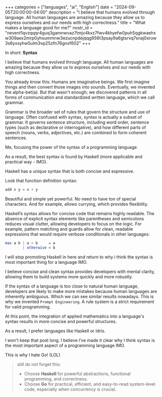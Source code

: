 +++
categories = ["languages", "ai", "English"]
date = "2024-09-05T20:00:00-04:00"
description = "I believe that humans evolved through language. All human languages are amazing because they allow us to express ourselves and our needs with high correctness."
title = "What makes a language good for me?"
nostr_id = "nevent1qvzqqqr4guq3gamnwvaz7tmjv4kxz7fwv4khyefw0puh5qgkwaehxw309aex2mrp0yhxummnw3ezucnpdejqqg956t3psay9a6gtsrvq7snaj0xruw3s6yxsyhw5ulm3vp25zfn76gnxf602"
+++

In short: **Syntax**

I believe that humans evolved through language. All human languages are amazing because they allow us to express ourselves and our needs with high correctness.
<!--more-->

You already know this: Humans are imaginative beings. We first imagine things and then convert those images into sounds. Eventually, we invented the alpha-bet(a). But that wasn't enough; we discovered patterns in all forms of communication and standardized written language, which we call grammar.

Grammar is the broader set of rules that govern the structure and use of language. Often confused with syntax, syntax is actually a subset of grammar. It governs sentence structure, including word order, sentence types (such as declarative or interrogative), and how different parts of speech (nouns, verbs, adjectives, etc.) are combined to form coherent sentences.

Me, focusing the power of the syntax of a programming language. 

As a result, the best syntax is found by Haskell (more applicable and practical way - IMO). 

Haskell has a unique syntax that is both concise and expressive.

Look that function definition syntax: 

```haskell
add x y = x + y
```

Beautiful and simple yet powerful. No need to have ton of special characters. And for example,  allows currying, which provides flexibility. 

Haskell’s syntax allows for concise code that remains highly readable. The absence of explicit syntax elements like parentheses and semicolons reduces visual clutter, allowing developers to focus on the logic. For example, pattern matching and guards allow for clean, readable expressions that would require verbose conditionals in other languages:

```haskell
max a b | a > b     = a
        | otherwise = b
```

I will stop promoting Haskell in here and return to why i think the syntax is most important thing for a language IMO. 

I believe concise and clean syntax provides developers with mental clarity, allowing them to build systems more quickly and more robustly.

If the syntax of a language is too close to natural human language, developers are likely to make more mistakes because human languages are inherently ambiguous.  Which we can see similar results nowadays. This is why we invented `Prompt Engineering`. A rule system is a strict requirement for valid programming. 

At this point, the integration of applied mathematics into a language's syntax results in more concise and powerful structures.

As a result, I prefer languages like Haskell or Idris.

I won't keep that post long. I believe I’ve made it clear why I think syntax is the most important aspect of a programming language IMO.

This is why I hate Go! (LOL)

> still do not forget this: 
> - Choose **Haskell** for powerful abstractions, functional programming, and correctness.
> - Choose **Go** for practical, efficient, and easy-to-read system-level code, especially when concurrency is crucial.
